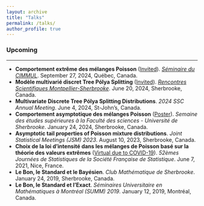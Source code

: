 ```yaml
---
layout: archive
title: "Talks"
permalink: /talks/
author_profile: true
---
```


### Upcoming

---
- **Comportement extrême des mélanges Poisson** (<ins>Invited</ins>). *[Séminaire du CIMMUL](https://cimmul.fsg.ulaval.ca/event/seminaire-du-cimmul-statistique-simon-valiquette/)*. September 27, 2024, Québec, Canada. 
- **Modèle multivarié discret Tree Pólya Splitting** (<ins>Invited</ins>). *[Rencontres Scientifiques Montpellier-Sherbrooke](http://s-valiquette.github.io/files/colloque_statistique_UdeS_UM_2024.pdf)*. June 20, 2024, Sherbrooke, Canada.
- **Multivariate Discrete Tree Pólya Splitting Distributions**. *2024 SSC Annual Meeting*. June 4, 2024, St-John’s, Canada.
- **Comportement asymptotique des mélanges Poisson** (<ins>Poster</ins>). *Semaine des études supérieures à la Faculté des sciences - Université de Sherbrooke*. January 24, 2024, Sherbrooke, Canada.
- **Asymptotic tail properties of Poisson mixture distributions**. *Joint Statistical Meetings (JSM) 2023*. August 10, 2023, Sherbrooke, Canada.
- **Choix de la loi d’intensité dans les mélanges de Poisson basé sur la théorie des valeurs extrêmes** (<ins>Virtual due to COVID-19</ins>). *52èmes Journées de Statistiques de la Société Française de Statistique*. June 7, 2021, Nice, France.
- **Le Bon, le Standard et le Bayésien**. *Club Mathématique de Sherbrooke*. January 24, 2019, Sherbrooke, Canada.
- **Le Bon, le Standard et l’Exact**. *Séminaires Universitaire en Mathématiques à Montréal (SUMM) 2019*. January 12, 2019, Montréal, Canada.
